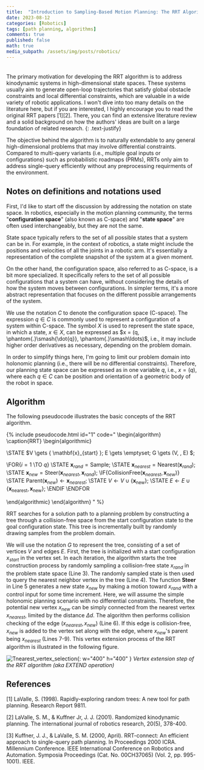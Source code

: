 ```yaml
---
title:  "Introduction to Sampling-Based Motion Planning: The RRT Algorithm"
date: 2023-08-12
categories: [Robotics]
tags: [path planning, algorithms]
comments: true
published: false
math: true
media_subpath: /assets/img/posts/robotics/
---
```

<div style="display: flex; margin-bottom: 20px;">
    <img src="empty_map.gif" alt="" style="flex: 1; padding-right: 5px;">
    <img src="map_with_single_cube.gif" alt="" style="flex: 1; padding-right: 5px;">
    <img src="map_with_many_homotopy_classes.gif" alt="" style="flex: 1; padding-right: 5px;">
    <img src="map_with_single_narrow_passage_gap.gif" alt="" style="flex: 1;">
</div>

The primary motivation for developing the RRT algorithm is to address kinodynamic systems in high-dimensional state spaces. These systems usually aim to generate open-loop trajectories that satisfy global obstacle constraints and local differential constraints, which are valuable in a wide variety of robotic applications. I won't dive into too many details on the literature here, but if you are interested, I highly encourage you to read the original RRT papers [1][2]. There, you can find an extensive literature review and a solid background on how the authors' ideas are built on a large foundation of related research.
{: .text-justify}

The objective behind the algorithm is to naturally extendable to any general high-dimensional problems that may involve differential constraints. Compared to multi-query variants (i.e., multiple goal inputs or configurations) such as probabilistic roadmaps (PRMs), RRTs only aim to address single-query efficiently without any preprocessing requirments of the environment.

## Notes on definitions and notations used

First, I'd like to start off the discussion by addressing the notation on state space. In robotics, especially in the motion planning community, the terms "**configuration space**" (also known as C-space) and "**state space**" are often used interchangeably, but they are not the same.

State space typically refers to the set of all possible states that a system can be in. For example, in the context of robotics, a state might include the positions and velocities of all the joints in a robotic arm. It's essentially a representation of the complete snapshot of the system at a given moment.

On the other hand, the configuration space, also referred to as C-space, is a bit more specialized. It specifically refers to the set of all possible configurations that a system can have, without considering the details of how the system moves between configurations. In simpler terms, it's a more abstract representation that focuses on the different possible arrangements of the system.

We use the notation $C$ to denote the configuration space (C-space). The expression $q \in C$ is commonly used to represent a configuration of a system within C-space. The symbol $X$ is used to represent the state space, in which a state, $x \in X$, can be expressed as $x = (q, \phantom{.}\smash{\dot{q}}, \phantom{.}\smash\ldots)$, i.e., it may include higher order derivatives as necessary, depending on the problem domain.

In order to simplify things here, I'm going to limit our problem domain into holonomic planning (i.e., there will be no differential constraints). Therefore, our planning state space can be expressed as in one variable $q$, i.e., $x = (q)$, where each $q \in C$ can be position and orientation of a geometric body of the robot in space.

## Algorithm

The following pseudocode illustrates the basic concepts of the RRT algorithm.

{% include pseudocode.html id="1" code="
\begin{algorithm}
\caption{RRT}
\begin{algorithmic}

\STATE $V \gets \{ \mathbf{x}_{start} \}; E \gets \emptyset; G \gets (V, \, E) $;

\FOR{$i = 1$ \TO $q$}
    \STATE $\mathbf{x}_{rand} = \text{Sample}$;
    \STATE $\mathbf{x}_{nearest} = \text{Nearest}(\mathbf{x}_{rand})$;
    \STATE $\mathbf{x}_{new} = \text{Steer}(\mathbf{x}_{nearest}, \mathbf{x}_{rand})$;
    \IF{$\text{CollisionFree}(\mathbf{x}_{nearest}, \mathbf{x}_{new})$}
        \STATE $\text{Parent}(\mathbf{x}_{new}) \gets \mathbf{x}_{nearest}$;
        \STATE $V \gets V \cup \{ \mathbf{x}_{\text{new}} \}$;
        \STATE $E \gets E \cup \{ \mathbf{x}_{\text{nearest}}, \mathbf{x}_{\text{new}} \}$;
    \ENDIF
\ENDFOR

\end{algorithmic}
\end{algorithm}
" %}

RRT searches for a solution path to a planning problem by constructing a tree through a collision-free space from the start configuration state to the goal configuration state. This tree is incrementally built by randomly drawing samples from the problem domain.

We will use the notation $G$ to represent the tree, consisting of a set of vertices $V$ and edges $E$. First, the tree is initialized with a start configuration $x_{start}$ in the vertex set. In each iteration, the algorithm starts the tree construction process by randomly sampling a collision-free state $x_{rand}$ in the problem state space (Line 3). The randomly sampled state is then used to query the nearest neighbor vertex in the tree (Line 4). The function **Steer** in Line 5 generates a new state $x_{new}$ by making a motion toward $x_{rand}$ with a control input for some time increment. Here, we will assume the simple holonomic planning scenario with no differential constraints. Therefore, the potential new vertex $x_{new}$ can be simply connected from the nearest vertex $x_{nearest}$, limited by the distance $\Delta{d}$. The algorithm then performs collision checking of the edge $(x_{nearest}, x_{new})$ (Line 6). If this edge is collision-free, $x_{new}$ is added to the vertex set along with the edge, where $x_{new}$'s parent being $x_{nearest}$ (Lines 7-9). This vertex extension process of the RRT algorithm is illustrated in the following figure.

![Tnearest_vertex_selection](vertex_extension_process.jpeg){: w="400" h="400" }
_Vertex extension step of the RRT algorithm (aka EXTEND operation)_



## References
[1] LaValle, S. (1998). Rapidly-exploring random trees: A new tool for path planning. Research Report 9811.

[2] LaValle, S. M., & Kuffner Jr, J. J. (2001). Randomized kinodynamic planning. The international journal of robotics research, 20(5), 378-400.

[3] Kuffner, J. J., & LaValle, S. M. (2000, April). RRT-connect: An efficient approach to single-query path planning. In Proceedings 2000 ICRA. Millennium Conference. IEEE International Conference on Robotics and Automation. Symposia Proceedings (Cat. No. 00CH37065) (Vol. 2, pp. 995-1001). IEEE.
